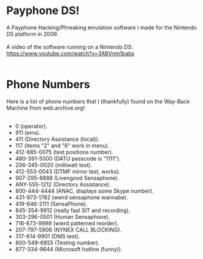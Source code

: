 # Payphone DS!
A Payphone Hacking/Phreaking emulation software I made for the Nintendo DS platform in 2009.<br /><br />
A video of the software running on a Nintendo DS: <a href="https://www.youtube.com/watch?v=3ABVnm1babs">https://www.youtube.com/watch?v=3ABVnm1babs</a>
<br /><br />
# Phone Numbers
Here is a list of phone numbers that I (thankfully) found on the Way-Back Machine from web.archive.org!<br />
<br />
* 0   (operator).
* 911 (ems).
* 411 (Directory Assistance (local)).
* 117 (items "2" and "6" work in menu).
* 412-885-0075 (test positions number).
* 480-391-5000 (DATU passcode is "1111").
* 206-345-0020 (milliwatt test).
* 412-553-0043 (DTMF mirror test, works).
* 907-295-8888 (Livengood Sensaphone).
* ANY-555-1212 (Directory Assistance).
* 800-444-4444 (ANAC, displays some Skype number).
* 431-973-1782 (weird sensaphone wannabe).
* 419-646-2111 (SensaPhone).
* 845-354-9912 (really fast SIT and recording).
* 303-296-0501 (Human Sensaphone).
* 716-673-9999 (wierd patterned reorder).
* 207-797-5906 (NYNEX CALL BLOCKING).
* 317-614-9901 (DMS test).
* 800-549-6855 (Testing number).
* 877-334-9644 (Microsoft hotline (funny)).
